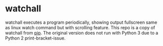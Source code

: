 # watchall

watchall executes a program periodically, showing output fullscreen same as linux watch command
but with scrolling feature. This repo is a copy of watchall from [pip](https://pypi.org/project/watchall/). 
The original version does not run with Python 3 due to a Python 2 print-bracket-issue.
